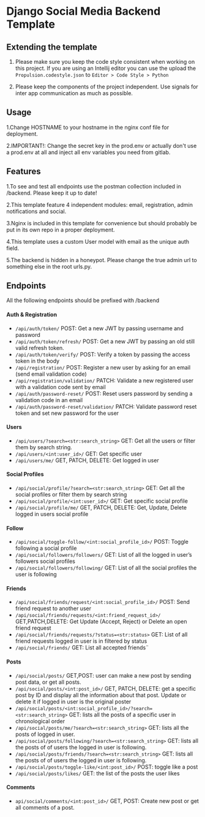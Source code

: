 # Django Social Media Backend Template

## Extending the template
1. Please make sure you keep the code style consistent when working on this project. If you are using an Intellij 
editor you can use the upload the `Propulsion.codestyle.json` to `Editor > Code Style > Python`  

2. Please keep the components of the project independent. Use signals for inter app communication as much as possible.

## Usage
1.Change HOSTNAME to your hostname in the nginx conf file for deployment.

2.IMPORTANT!: Change the secret key in the prod.env or actually don't use a prod.env at all and inject all env variables 
you need from gitlab.

## Features
1.To see and test all endpoints use the postman collection included in /backend. Please keep it up to date!

2.This template feature 4 independent modules: email, registration, admin notifications and social.

3.Nginx is included in this template for convenience  but should probably be put in its own repo in a proper deployment.

4.This template uses a custom User model with email as the unique auth field.

5.The backend is hidden in a honeypot. Please change the true admin url to something else in the root urls.py.

## Endpoints
All the following endpoints should be prefixed with /backend
#### Auth & Registration
* `/api/auth/token/` POST: Get a new JWT by passing username and password
* `/api/auth/token/refresh/` POST: Get a new JWT by passing an old still valid refresh token.
* `/api/auth/token/verify/` POST: Verify a token by passing the access token in the body
* `/api/registration/` POST: Register a new user by asking for an email (send email validation code)
* `/api/registration/validation/` PATCH: Validate a new registered user with a validation code sent by email
* `/api/auth/password-reset/` POST: Reset users password by sending a validation code in an email
* `/api/auth/password-reset/validation/` PATCH: Validate password reset token and set new password for the user

#### Users
	
* `/api/users/?search=<str:search_string>` GET: Get all the users or filter them by search string.
* `/api/users/<int:user_id>/` GET: Get specific user 
* `/api/users/me/` GET, PATCH, DELETE: Get logged in user 

#### Social Profiles
* `/api/social/profile/?search=<str:search_string>` GET: Get all the social profiles or filter them by search string
* `/api/social/profile/<int:user_id>/` GET: Get specific social profile
* `/api/social/profile/me/` GET, PATCH, DELETE: Get, Update, Delete logged in users social profile

#### Follow
* `/api/social/toggle-follow/<int:social_profile_id>/` POST: Toggle following a social profile
* `/api/social/followers/followers/` GET: List of all the logged in user’s followers social profiles
* `/api/social/followers/following/` GET: List of all the social profiles the user is following


#### Friends
* `/api/social/friends/request/<int:social_profile_id>/` POST: Send friend request to another user
* `/api/social/friends/requests/<int:friend_request_id>/` GET,PATCH,DELETE: Get Update (Accept, Reject) or Delete an open friend request
* `/api/social/friends/requests/?status=<str:status>` GET: List of all friend requests logged in user is in  filtered by status
* `/api/social/friends/` GET: List all accepted friends¨

#### Posts
* `/api/social/posts/` GET,POST: user can make a new post by sending post data, or get all posts.
* `/api/social/posts/<int:post_id>/` GET, PATCH, DELETE: get a specific post by ID and display all the information about that post. Update or delete it if logged in user is the original poster
* `/api/social/posts/<int:social_profile_id>/?search=<str:search_string>` GET: lists all the posts of a specific user in chronological order
* `/api/social/posts/me/?search=<str:search_string>` GET: lists all the posts of logged in user.
* `/api/social/posts/following/?search=<str:search_string>` GET: lists all the posts of of users the logged in user is following.
* `/api/social/posts/friends/?search=<str:search_string>` GET: lists all the posts of of users the logged in user is following.
* `/api/social/posts/toggle-like/<int:post_id>/` POST: toggle like a post
* `/api/social/posts/likes/` GET: the list of the posts the user likes

#### Comments
* `api/social/comments/<int:post_id>/` GET, POST: Create new post or get all comments of a post.

